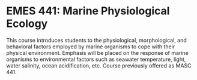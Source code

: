 # EMES 441: Marine Physiological Ecology

This course introduces students to the physiological, morphological, and behavioral factors employed by marine organisms to cope with their physical environment. Emphasis will be placed on the response of marine organisms to environmental factors such as seawater temperature, light, water salinity, ocean acidification, etc. Course previously offered as MASC 441.